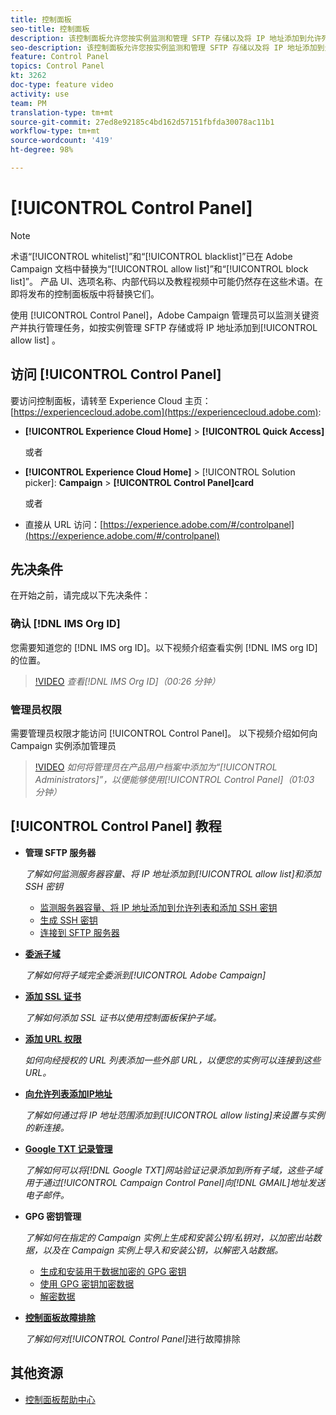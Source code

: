```yaml
---
title: 控制面板
seo-title: 控制面板
description: 该控制面板允许您按实例监测和管理 SFTP 存储以及将 IP 地址添加到允许列表。
seo-description: 该控制面板允许您按实例监测和管理 SFTP 存储以及将 IP 地址添加到允许列表。
feature: Control Panel
topics: Control Panel
kt: 3262
doc-type: feature video
activity: use
team: PM
translation-type: tm+mt
source-git-commit: 27ed8e92185c4bd162d57151fbfda30078ac11b1
workflow-type: tm+mt
source-wordcount: '419'
ht-degree: 98%

---
```



# [!UICONTROL Control Panel]

>[!NOTE]
>
>术语“[!UICONTROL whitelist]”和“[!UICONTROL blacklist]”已在 Adobe Campaign 文档中替换为“[!UICONTROL allow list]”和“[!UICONTROL block list]”。
>产品 UI、选项名称、内部代码以及教程视频中可能仍然存在这些术语。在即将发布的控制面板版中将替换它们。

使用 [!UICONTROL Control Panel]，Adobe Campaign 管理员可以监测关键资产并执行管理任务，如按实例管理 SFTP 存储或将 IP 地址添加到[!UICONTROL allow list] 。

## 访问 [!UICONTROL Control Panel]

要访问控制面板，请转至 Experience Cloud 主页： [https://experiencecloud.adobe.com](https://experiencecloud.adobe.com):

* **[!UICONTROL Experience Cloud Home]** > **[!UICONTROL Quick Access]**

   或者
* **[!UICONTROL Experience Cloud Home]**  > [!UICONTROL Solution picker]: **Campaign** > **[!UICONTROL Control Panel]card**

   或者

* 直接从 URL 访问：[https://experience.adobe.com/#/controlpanel](https://experience.adobe.com/#/controlpanel)

## 先决条件

在开始之前，请完成以下先决条件：

### 确认 [!DNL IMS Org ID]

您需要知道您的 [!DNL IMS org ID]。以下视频介绍查看实例 [!DNL IMS org ID] 的位置。

>[!VIDEO](https://video.tv.adobe.com/v/27183?quality=12)
*查看[!DNL IMS Org ID]（00:26 分钟）*

### 管理员权限

需要管理员权限才能访问 [!UICONTROL Control Panel]。
以下视频介绍如何向 Campaign 实例添加管理员

>[!VIDEO](https://video.tv.adobe.com/v/27147?quality=12)
*如何将管理员在产品用户档案中添加为“[!UICONTROL Administrators]”，以便能够使用[!UICONTROL Control Panel]（01:03 分钟）*

## [!UICONTROL Control Panel] 教程

* **管理 SFTP 服务器**

   *了解如何监测服务器容量、将 IP 地址添加到[!UICONTROL allow list]和添加 SSH 密钥*

   * [监测服务器容量、将 IP 地址添加到允许列表和添加 SSH 密钥](/help/acc/monitoring-campaign-classic/control-panel/monitoring-server-capacity-allow-listing-adding-ssh-key.md)
   * [生成 SSH 密钥](/help/acc/monitoring-campaign-classic/control-panel/generate-ssh-key.md)
   * [连接到 SFTP 服务器](/help/acc/monitoring-campaign-classic/control-panel/connect-to-sftp-server.md)

* **[委派子域](/help/acc/monitoring-campaign-classic/control-panel/subdomain-delegation.md)**

   *了解如何将子域完全委派到[!UICONTROL Adobe Campaign]*

* **[添加 SSL 证书](/help/acc/monitoring-campaign-classic/control-panel/adding-ssl-certificates.md)**

   *了解如何添加 SSL 证书以使用控制面板保护子域。*

* **[添加 URL 权限](/help/acc/monitoring-campaign-classic/control-panel/adding-url-permissions.md)**

   *如何向经授权的 URL 列表添加一些外部 URL，以便您的实例可以连接到这些 URL。*

* **[向允许列表添加IP地址](/help/acc/monitoring-campaign-classic/control-panel/ip-allow-listing.md)**

   *了解如何通过将 IP 地址范围添加到[!UICONTROL allow listing]来设置与实例的新连接。*

* **[Google TXT 记录管理](/help/acc/monitoring-campaign-classic/control-panel/google-txt-record-management.md)**

   *了解如何可以将[!DNL Google TXT]网站验证记录添加到所有子域，这些子域用于通过[!UICONTROL Campaign Control Panel]向[!DNL GMAIL]地址发送电子邮件。*

* **GPG 密钥管理**

   *了解如何在指定的 Campaign 实例上生成和安装公钥/私钥对，以加密出站数据，以及在 Campaign 实例上导入和安装公钥，以解密入站数据。*

   * [生成和安装用于数据加密的 GPG 密钥](./gpg-key-management/generating-and-installing-gpg-keys-for-data-encryption.md)
   * [使用 GPG 密钥加密数据](./gpg-key-management/using-a-gpg-key-to-encrypt-data.md)
   * [解密数据](./gpg-key-management/decrypting-data.md)

* **[控制面板故障排除](/help/acc/monitoring-campaign-classic/control-panel/trouble-shooting.md)**

   *了解如何对[!UICONTROL Control Panel]*&#x200B;进行故障排除

## 其他资源

* [控制面板帮助中心](https://docs.adobe.com/content/help/zh-Hans/control-panel/using/control-panel-home.html)
